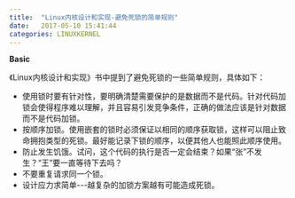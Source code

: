 ```yaml
---
title:  "Linux内核设计和实现-避免死锁的简单规则"
date:   2017-05-10 15:41:44
categories: LINUXKERNEL
---
```


**Basic**

《Linux内核设计和实现》书中提到了避免死锁的一些简单规则，具体如下：
 
 * 使用锁时要有针对性，要明确清楚需要保护的是数据而不是代码。针对代码加锁会使得程序难以理解，并且容易引发竞争条件，正确的做法应该是针对数据而不是代码加锁。
 * 按顺序加锁。使用嵌套的锁时必须保证以相同的顺序获取锁，这样可以阻止致命拥抱类型的死锁。最好能记录下锁的顺序，以便其他人也能照此顺序使用。
 * 防止发生饥饿。试问，这个代码的执行是否一定会结束？如果“张”不发生？“王”要一直等待下去吗？
 * 不要重复请求同一个锁。
 * 设计应力求简单---越复杂的加锁方案越有可能造成死锁。

